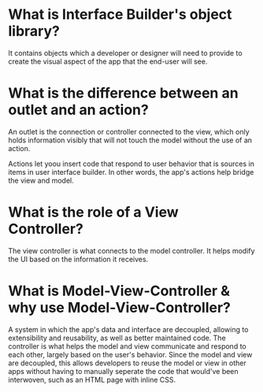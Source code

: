 # What is Interface Builder's object library?

It contains objects which a developer or designer will need to provide to create the visual aspect of the app that the end-user will see. 

# What is the difference between an outlet and an action?

An outlet is the connection or controller connected to the view, which only holds information visibly that will not touch the model without the use of an action. 

Actions let yoou insert code that respond to user behavior that is sources in items in user interface builder. In other words, the app's actions help bridge the view and model.

# What is the role of a View Controller?

The view controller is what connects to the model controller. It helps modify the UI based on the information it receives.

# What is Model-View-Controller & why use Model-View-Controller?

A system in which the app's data and interface are decoupled, allowing to extensibility and reusability, as well as better maintained code. The controller is what helps the model and view communicate and respond to each other, largely based on the user's behavior. Since the model and view are decoupled, this allows developers to reuse the model or view in other apps without having to manually seperate the code that would've been interwoven, such as an HTML page with inline CSS. 



